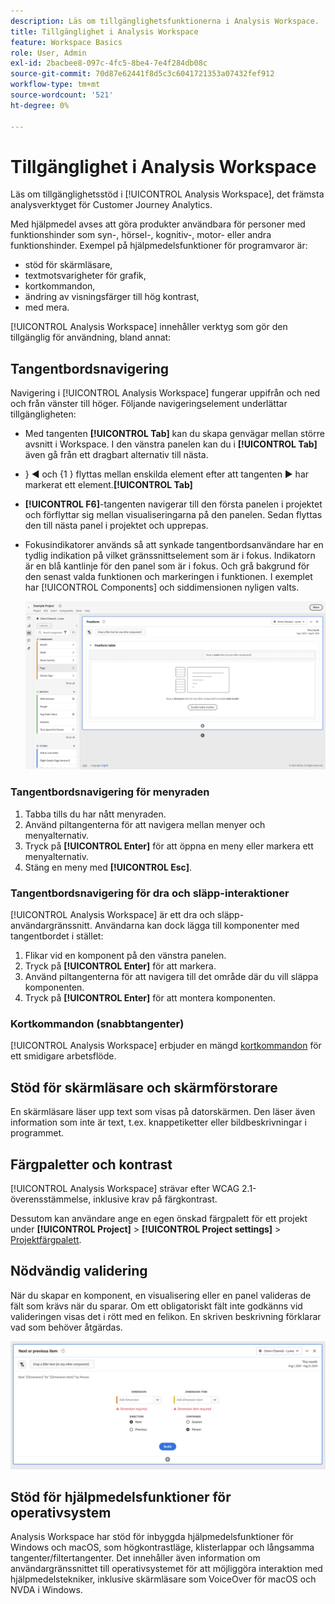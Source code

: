 ```yaml
---
description: Läs om tillgänglighetsfunktionerna i Analysis Workspace.
title: Tillgänglighet i Analysis Workspace
feature: Workspace Basics
role: User, Admin
exl-id: 2bacbee8-097c-4fc5-8be4-7e4f284db08c
source-git-commit: 70d87e62441f8d5c3c6041721353a07432fef912
workflow-type: tm+mt
source-wordcount: '521'
ht-degree: 0%

---
```



# Tillgänglighet i Analysis Workspace

Läs om tillgänglighetsstöd i [!UICONTROL Analysis Workspace], det främsta analysverktyget för Customer Journey Analytics.

Med hjälpmedel avses att göra produkter användbara för personer med funktionshinder som syn-, hörsel-, kognitiv-, motor- eller andra funktionshinder. Exempel på hjälpmedelsfunktioner för programvaror är:

* stöd för skärmläsare,
* textmotsvarigheter för grafik,
* kortkommandon,
* ändring av visningsfärger till hög kontrast,
* med mera.

[!UICONTROL Analysis Workspace] innehåller verktyg som gör den tillgänglig för användning, bland annat:

## Tangentbordsnavigering

Navigering i [!UICONTROL Analysis Workspace] fungerar uppifrån och ned och från vänster till höger. Följande navigeringselement underlättar tillgängligheten:

* Med tangenten **[!UICONTROL Tab]** kan du skapa genvägar mellan större avsnitt i Workspace. I den vänstra panelen kan du i **[!UICONTROL Tab]** även gå från ett dragbart alternativ till nästa.
* }︎ ◀ och {1 }︎ flyttas mellan enskilda element efter att tangenten ▶ har markerat ett element.**[!UICONTROL Tab]**
* **[!UICONTROL F6]**-tangenten navigerar till den första panelen i projektet och förflyttar sig mellan visualiseringarna på den panelen. Sedan flyttas den till nästa panel i projektet och upprepas.
* Fokusindikatorer används så att synkade tangentbordsanvändare har en tydlig indikation på vilket gränssnittselement som är i fokus. Indikatorn är en blå kantlinje för den panel som är i fokus. Och grå bakgrund för den senast valda funktionen och markeringen i funktionen. I exemplet har [!UICONTROL Components] och siddimensionen nyligen valts.

  ![Friformstabell med en fokusindikator för en blå kant runt friformstabellen.](assets/focus-indicator.png)

### Tangentbordsnavigering för menyraden

1. Tabba tills du har nått menyraden.
1. Använd piltangenterna för att navigera mellan menyer och menyalternativ.
1. Tryck på **[!UICONTROL Enter]** för att öppna en meny eller markera ett menyalternativ.
1. Stäng en meny med **[!UICONTROL Esc]**.

### Tangentbordsnavigering för dra och släpp-interaktioner

[!UICONTROL Analysis Workspace] är ett dra och släpp-användargränssnitt. Användarna kan dock lägga till komponenter med tangentbordet i stället:

1. Flikar vid en komponent på den vänstra panelen.
1. Tryck på **[!UICONTROL Enter]** för att markera.
1. Använd piltangenterna för att navigera till det område där du vill släppa komponenten.
1. Tryck på **[!UICONTROL Enter]** för att montera komponenten.

### Kortkommandon (snabbtangenter)

[!UICONTROL Analysis Workspace] erbjuder en mängd [kortkommandon](/help/analyze/analysis-workspace/build-workspace-project/fa-shortcut-keys.md) för ett smidigare arbetsflöde.

## Stöd för skärmläsare och skärmförstorare

En skärmläsare läser upp text som visas på datorskärmen. Den läser även information som inte är text, t.ex. knappetiketter eller bildbeskrivningar i programmet.

## Färgpaletter och kontrast

[!UICONTROL Analysis Workspace] strävar efter WCAG 2.1-överensstämmelse, inklusive krav på färgkontrast.

Dessutom kan användare ange en egen önskad färgpalett för ett projekt under **[!UICONTROL Project]** > **[!UICONTROL Project settings]** > [Projektfärgpalett](/help/analyze/analysis-workspace/build-workspace-project/color-palettes.md).

## Nödvändig validering

När du skapar en komponent, en visualisering eller en panel valideras de fält som krävs när du sparar. Om ett obligatoriskt fält inte godkänns vid valideringen visas det i rött med en felikon. En skriven beskrivning förklarar vad som behöver åtgärdas.

![Segment Builder och felvalideringsindikator.](assets/error-validation.png)

## Stöd för hjälpmedelsfunktioner för operativsystem

Analysis Workspace har stöd för inbyggda hjälpmedelsfunktioner för Windows och macOS, som högkontrastläge, klisterlappar och långsamma tangenter/filtertangenter. Det innehåller även information om användargränssnittet till operativsystemet för att möjliggöra interaktion med hjälpmedelstekniker, inklusive skärmläsare som VoiceOver för macOS och NVDA i Windows.


<!--

# Accessibility in Analysis Workspace

Learn about accessibility support in [!UICONTROL Analysis Workspace], the premier analysis tool for Adobe Analytics. 

Accessibility refers to making products usable for people with visual, auditory, cognitive, motor, and other disabilities. Examples of accessibility features for software products include screen reader support, text equivalents for graphics, keyboard shortcuts, change of display colors to high contrast, and so on. 

[!UICONTROL Analysis Workspace] provides some tools that make it accessible to use, including:

## Navigate [!UICONTROL Workspace] using the keyboard

Navigation in [!UICONTROL Analysis Workspace] works top > down, and left > right. The following navigational elements facilitate accessibility:

* The `Tab` key enables landmark shortcuts, moving between larger sections within Workspace. In the left rail, `Tab` also enables you to move from one draggable option to the next.
* The `left/right arrows` move between individual elements after `Tab` has highlighted it. 
* The `F6` navigates to the first panel in the project and  moves between the visualizations within that panel. Then, it moves to the next panel in the project and repeats. 
* We apply focus indicators so that sighted keyboard users have a clear indication of which UI element currently has focus. The indicator is a blue border around the selected element.

    ![Focus Indicator](assets/focus-indicator.png)

### Keyboard navigation for the menu bar 

1. Tab until you have reached the menu bar.
1. Use left/right arrow keys to navigate to the menu you want.
1. Press `Enter` to select the menu and show its options.
1. Use up/down arrow keys to navigate to the menu option you want.
1. Press `Enter` to select the option.

### Keyboard navigation for drag & drop interactions 

[!UICONTROL Analysis Workspace] is a drag & drop user interface. However, users can add components using the keyboard instead:

1. Tab to a component in the left rail.
1. Press `Enter` to select.
1. Use arrow keys to navigate to the area where you want to drop the component.
1. Press `Enter` to place the component.

### Keyboard shortcuts (hotkeys) 

[!UICONTROL Analysis Workspace] offers a rich set of [keyboard shortcuts](https://experienceleague.adobe.com/docs/analytics/analyze/analysis-workspace/build-workspace-project/fa-shortcut-keys.html) for a more seamless workflow. Some common shortcuts for navigation, analysis creation, and insight democratization are listed below. 

#### Navigation

| Shortcut | Action |
| --- | --- |
| `[Alt + Shift + 1 / 2 / 3]` | Jump to different rails: [!UICONTROL Panels], [!UICONTROL Visualizations], or [!UICONTROL Components] | 
| `[Alt + Left / Right]` | Navigate between panels |
| `[Alt + M]` | Collapse/expand all panels |
| `[Alt + Ctrl + M]` | Collapse/expand active panel |
| `[Ctrl + /]` | Search left rail |

#### Analysis creation

| Shortcut | Action |
| --- | --- |
| `[Alt + 1]` | New freeform table |
| `[Ctrl + Shift + C]` | New calculated metric |
| `[Ctrl + Shift + D]` | New date range |
| `[Ctrl + Shift + E]` | New segment |
| `[Ctrl + Z]` | Undo |
| `[Component drag + Shift]` | Create a drop-down filter |

#### Democratization

| Shortcut | Action |
| --- | --- |
| `[Ctrl + S]` | Save |
| `[Ctrl + Shift + G]` | Curate |
| `[Ctrl + G]` | Share |
| `[Alt + Shift + S]` | Schedule |
| `[Alt + L]` | Get link to project |
| `[Ctrl + Shift + B]` | Download PDF |

## Support for screen readers and screen magnifiers

A screen reader reads text that appears on the computer screen. It also reads non-textual information, such as button labels or image descriptions in the application, provided in accessibility tags or attributes.  

## Color palettes & contrast  

[!UICONTROL Analysis Workspace] strives for WCAG 2.1 AA conformance, including requirements for color contrast. 

In addition, users can set their own preferred color palette for a project under **[!UICONTROL Project]** > **[!UICONTROL Project settings]** > [Project color palette](https://experienceleague.adobe.com/docs/analytics/analyze/analysis-workspace/build-workspace-project/color-palettes.html). 

## Required field validation in component builders 

When building a component, required fields are validated when you save. If a required field does not pass validation, it will be outlined in red with an error icon. A written description appears of the issue that needs to be fixed.  

Once a component is fully validated, pressing `Save` closes the builder. 

![Error validation](assets/error-validation.png)

## Support for operating system accessibility features  

Analysis Workspace supports built-in MS Windows and macOS accessibility features like high-contrast mode, sticky keys, and slow keys/filter keys. It also provides information about the user interface to the operating system to enable interaction with assistive technologies, including screen readers such as VoiceOver for macOS and NVDA on Windows.

-->